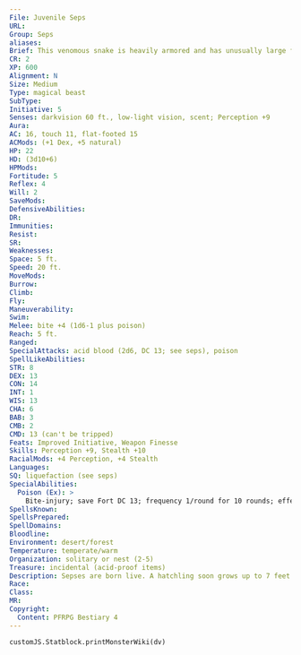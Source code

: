 ```yaml
---
File: Juvenile Seps
URL: 
Group: Seps
aliases: 
Brief: This venomous snake is heavily armored and has unusually large fangs.
CR: 2
XP: 600
Alignment: N
Size: Medium
Type: magical beast
SubType: 
Initiative: 5
Senses: darkvision 60 ft., low-light vision, scent; Perception +9
Aura: 
AC: 16, touch 11, flat-footed 15
ACMods: (+1 Dex, +5 natural)
HP: 22
HD: (3d10+6)
HPMods: 
Fortitude: 5
Reflex: 4
Will: 2
SaveMods: 
DefensiveAbilities: 
DR: 
Immunities: 
Resist: 
SR: 
Weaknesses: 
Space: 5 ft.
Speed: 20 ft.
MoveMods: 
Burrow: 
Climb: 
Fly: 
Maneuverability: 
Swim: 
Melee: bite +4 (1d6-1 plus poison)
Reach: 5 ft.
Ranged: 
SpecialAttacks: acid blood (2d6, DC 13; see seps), poison
SpellLikeAbilities: 
STR: 8
DEX: 13
CON: 14
INT: 1
WIS: 13
CHA: 6
BAB: 3
CMB: 2
CMD: 13 (can't be tripped)
Feats: Improved Initiative, Weapon Finesse
Skills: Perception +9, Stealth +10
RacialMods: +4 Perception, +4 Stealth
Languages: 
SQ: liquefaction (see seps)
SpecialAbilities:
  Poison (Ex): >
    Bite-injury; save Fort DC 13; frequency 1/round for 10 rounds; effect 1d4 acid and 1d2 Con damage; cure 2 consecutive saves.
SpellsKnown: 
SpellsPrepared: 
SpellDomains: 
Bloodline: 
Environment: desert/forest
Temperature: temperate/warm
Organization: solitary or nest (2-5)
Treasure: incidental (acid-proof items)
Description: Sepses are born live. A hatchling soon grows up to 7 feet long and weighs 10 pounds.
Race: 
Class: 
MR: 
Copyright:
  Content: PFRPG Bestiary 4
---
```

```dataviewjs
customJS.Statblock.printMonsterWiki(dv)
```
